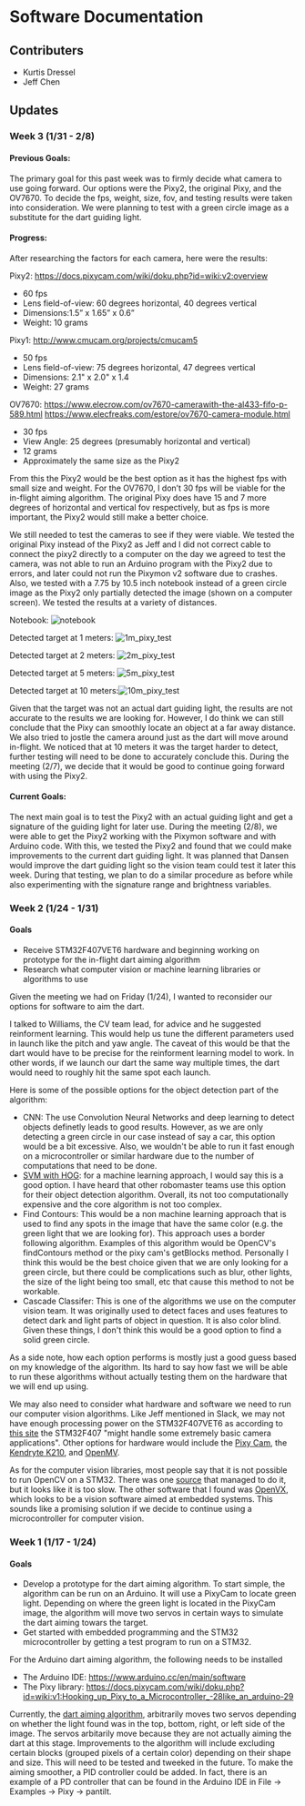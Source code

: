 # Software Documentation

## Contributers
* Kurtis Dressel
* Jeff Chen

## Updates

### Week 3 (1/31 - 2/8)

#### Previous Goals:
The primary goal for this past week was to firmly decide what camera to use going forward. Our options were the Pixy2, the original Pixy, and the OV7670. To decide the fps, weight, size, fov, and testing results were taken into consideration. We were planning to test with a green circle image as a substitute for the dart guiding light.

#### Progress:
After researching the factors for each camera, here were the results:

Pixy2: https://docs.pixycam.com/wiki/doku.php?id=wiki:v2:overview
* 60 fps
* Lens field-of-view: 60 degrees horizontal, 40 degrees vertical
* Dimensions:1.5” x 1.65” x 0.6”
* Weight: 10 grams

Pixy1: http://www.cmucam.org/projects/cmucam5
* 50 fps
* Lens field-of-view: 75 degrees horizontal, 47 degrees vertical
* Dimensions: 2.1" x 2.0" x 1.4
* Weight: 27 grams

OV7670: https://www.elecrow.com/ov7670-camerawith-the-al433-fifo-p-589.html
	      https://www.elecfreaks.com/estore/ov7670-camera-module.html
* 30 fps
* View Angle: 25 degrees (presumably horizontal and vertical)
* 12 grams
* Approximately the same size as the Pixy2

From this the Pixy2 would be the best option as it has the highest fps with small size and weight. For the OV7670, I don’t 30 fps will be viable for the in-flight aiming algorithm. The original Pixy does have 15 and 7 more degrees of horizontal and vertical fov respectively, but as fps is more important, the Pixy2 would still make a better choice.

We still needed to test the cameras to see if they were viable. We tested the original Pixy instead of the Pixy2 as Jeff and I did not correct cable to connect the pixy2 directly to a computer on the day we agreed to test the camera, was not able to run an Arduino program with the Pixy2 due to errors, and later could not run the Pixymon v2 software due to crashes. Also, we tested with a 7.75 by 10.5 inch notebook instead of a green circle image as the Pixy2 only partially detected the image (shown on a computer screen). We tested the results at a variety of distances.

Notebook: ![notebook](./images/notebook.jpg)

Detected target at 1 meters: ![1m_pixy_test](./images/1m_pixy_test.PNG)

Detected target at 2 meters: ![2m_pixy_test](./images/2m_pixy_test.PNG)

Detected target at 5 meters: ![5m_pixy_test](./images/5m_pixy_test.PNG)

Detected target at 10 meters:![10m_pixy_test](./images/10m_pixy_test.PNG)

Given that the target was not an actual dart guiding light, the results are not accurate to the results we are looking for. However, I do think we can still conclude that the Pixy can smoothly locate an object at a far away distance. We also tried to jostle the camera around just as the dart will move around in-flight. We noticed that at 10 meters it was the target harder to detect, further testing will need to be done to accurately conclude this.
During the meeting (2/7), we decide that it would be good to continue going forward with using the Pixy2. 

#### Current Goals:
The next main goal is to test the Pixy2 with an actual guiding light and get a signature of the guiding light for later use. During the meeting (2/8), we were able to get the Pixy2 working with the Pixymon software and with Arduino code. With this, we tested the Pixy2 and found that we could make improvements to the current dart guiding light. It was planned that Dansen would improve the dart guiding light so the vision team could test it later this week. During that testing, we plan to do a similar procedure as before while also experimenting with the signature range and brightness variables.

### Week 2 (1/24 - 1/31)

#### Goals
* Receive STM32F407VET6 hardware and beginning working on prototype for the in-flight dart aiming algorithm
* Research what computer vision or machine learning libraries or algorithms to use

Given the meeting we had on Friday (1/24), I wanted to reconsider our options for software to aim the dart.

I talked to Williams, the CV team lead, for advice and he suggested reinforment learning. This would help us tune the different parameters used in launch like the pitch and yaw angle. The caveat of this would be that the dart would have to be precise for the reinforment learning model to work. In other words, if we launch our dart the same way multiple times, the dart would need to roughly hit the same spot each launch. 

Here is some of the possible options for the object detection part of the algorithm:
* CNN: The use Convolution Neural Networks and deep learning to detect objects definetly leads to good results. However, as we are only detecting a green circle in our case instead of say a car, this option would be a bit excessive. Also, we wouldn't be able to run it fast enough on a microcontroller or similar hardware due to the number of computations that need to be done.
* [SVM with HOG](https://towardsdatascience.com/vehicle-detection-using-support-vector-machine-svm-19e073b61d16): for a machine learning approach, I would say this is a good option. I have heard that other robomaster teams use this option for their object detection algorithm. Overall, its not too computationally expensive and the core algorithm is not too complex.
* Find Contours: This would be a non machine learning approach that is used to find any spots in the image that have the same color (e.g. the green light that we are looking for). This approach uses a border following algorithm. Examples of this algorithm would be OpenCV's findContours method or the pixy cam's getBlocks method. Personally I think this would be the best choice given that we are only looking for a green circle, but there could be complications such as blur, other lights, the size of the light being too small, etc that cause this method to not be workable.
* Cascade Classifer: This is one of the algorithms we use on the computer vision team. It was originally used to detect faces and uses features to detect dark and light parts of object in question. It is also color blind. Given these things, I don't think this would be a good option to find a solid green circle.

As a side note, how each option performs is mostly just a good guess based on my knowledge of the algorithm. Its hard to say how fast we will be able to run these algorithms without actually testing them on the hardware that we will end up using.

We may also need to consider what hardware and software we need to run our computer vision algorithms. Like Jeff mentioned in Slack, we may not have enough processing power on the STM32F407VET6 as according to [this site](http://shervinemami.info/embeddedVision.html) the STM32F407 "might handle some extremely basic camera applications". Other options for hardware would include the [Pixy Cam](https://pixycam.com/pixy2/), the [Kendryte K210](https://github.com/kendryte), and [OpenMV](https://openmv.io/).

As for the computer vision libraries, most people say that it is not possible to run OpenCV on a STM32. There was one [source](https://medium.com/@deryugin.denis/how-to-run-opencv-on-stm32-mcu-b581f42b0766) that managed to do it, but it looks like it is too slow. The other software that I found was [OpenVX](https://www.khronos.org/openvx/), which looks to be a vision software aimed at embedded systems. This sounds like a promising solution if we decide to continue using a microcontroller for computer vision. 

### Week 1 (1/17 - 1/24)

#### Goals
* Develop a prototype for the dart aiming algorithm. To start simple, the algorithm can be run on an Arduino. It will use a PixyCam to locate green light. Depending on where the green light is located in the PixyCam image, the algorithm will move two servos in certain ways to simulate the dart aiming towars the target.
* Get started with embedded programming and the STM32 microcontroller by getting a test program to run on a STM32.

For the Arduino dart aiming algorithm, the following needs to be installed
* The Arduino IDE: https://www.arduino.cc/en/main/software
* The Pixy library: https://docs.pixycam.com/wiki/doku.php?id=wiki:v1:Hooking_up_Pixy_to_a_Microcontroller_-28like_an_arduino-29

Currently, the [dart aiming algorithm](pixy_test.ino), arbitrarily moves two servos depending on whether the light found was in the top, bottom, right, or left side of the image. The servos arbitarily move because they are not actually aiming the dart at this stage. Improvements to the algorithm will include excluding certain blocks (grouped pixels of a certain color) depending on their shape and size. This will need to be tested and tweeked in the future. To make the aiming smoother, a PID controller could be added. In fact, there is an example of a PD controller that can be found in the Arduino IDE in File -> Examples -> Pixy -> pantilt.
